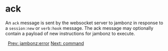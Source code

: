 # ack

An `ack` message is sent by the websocket server to jambonz in response to a `session:new` or `verb:hook` message.  The ack message may optionally contain a payload of new instructions for jambonz to execute.

<p class="flex">
<span>&nbsp;</span>
<a href="/docs/ws/jambonz-error">Prev: jambonz:error</a>
<a href="/docs/ws/command">Next: command</a>
</p>

